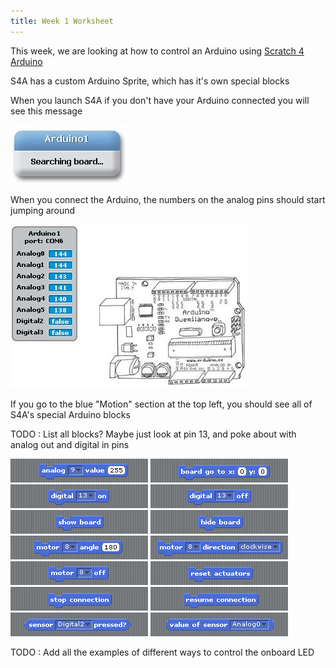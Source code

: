 ```yaml
---
title: Week 1 Worksheet
---
```


This week, we are looking at how to control an Arduino using <a href="http://s4a.cat">Scratch 4 Arduino</a>

S4A has a custom Arduino Sprite, which has it's own special blocks

When you launch S4A if you don't have your Arduino connected you will see this message

![S4A Searching](../img/S4ASearchingBoard.JPG "S4A Searching")

When you connect the Arduino, the numbers on the analog pins should start jumping around 

![S4A Arduino Sprite](../img/S4A_sprite.JPG "S4A Arduino Sprite")

If you go to the blue "Motion" section at the top left, you should see all of S4A's special Arduino blocks

TODO : List all blocks? Maybe just look at pin 13, and poke about with analog out and digital in pins

![block_analogPinValue](../img/block_analogPinValue.png "block_analogPinValue")
![block_boardGoTo](../img/block_boardGoTo.png "block_boardGoTo")
![block_digitalPinOn](../img/block_digitalPinOn.png "block_digitalPinOn")
![block_digitalPinOff](../img/block_digitalPinOff.png "block_digitalPinOff")
![block_showBoard](../img/block_showBoard.png "block_showBoard")
![block_hideBoard](../img/block_hideBoard.png "block_hideBoard")
![block_motorAngle](../img/block_motorAngle.png "block_motorAngle")
![block_motorDirection](../img/block_motorDirection.png "block_motorDirection")
![block_motorOff](../img/block_motorOff.png "block_motorOff")
![block_resetActuators](../img/block_resetActuators.png "block_resetActuators")
![block_stopConnection](../img/block_stopConnection.png "block_stopConnection")
![block_resumeConnection](../img/block_resumeConnection.png "block_resumeConnection")
![block_sensorPressed](../img/block_sensorPressed.png "block_sensorPressed")
![block_valueOfSensor](../img/block_valueOfSensor.png "block_valueOfSensor")

TODO : Add all the examples of different ways to control the onboard LED